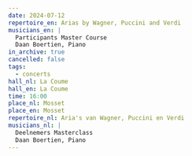```yaml
---
date: 2024-07-12
repertoire_en: Arias by Wagner, Puccini and Verdi
musicians_en: |
  Participants Master Course 
  Daan Boertien, Piano
in_archive: true
cancelled: false
tags:
  - concerts
hall_nl: La Coume
hall_en: La Coume
time: 16:00
place_nl: Mosset
place_en: Mosset
repertoire_nl: Aria's van Wagner, Puccini en Verdi
musicians_nl: |
  Deelnemers Masterclass 
  Daan Boertien, Piano
---
```

